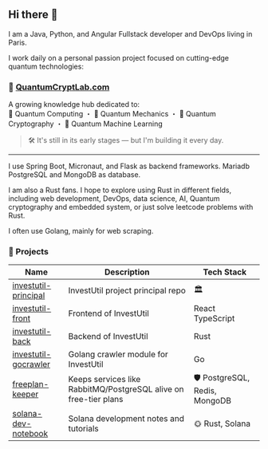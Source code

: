 ## Hi there 👋
I am a Java, Python, and Angular Fullstack developer and DevOps living in Paris. 

I work daily on a personal passion project focused on cutting-edge quantum technologies:

### 🚀 [QuantumCryptLab.com](https://www.quantumcryptlab.com)  
A growing knowledge hub dedicated to:  
🧠 Quantum Computing ・ 🔬 Quantum Mechanics ・ 🔐 Quantum Cryptography ・ 🤖 Quantum Machine Learning  

> 🛠️ It's still in its early stages — but I'm building it every day.

---

I use Spring Boot, Micronaut, and Flask as backend frameworks.
Mariadb PostgreSQL and MongoDB as database.

I am also a Rust fans. I hope to explore using Rust in different fields, including web development, DevOps, data science, AI, Quantum cryptography and embedded system, or just solve leetcode problems with Rust.

I often use Golang, mainly for web scraping.

### 🔖 Projects

| Name | Description | Tech Stack |
|------|-------------|------------|
| [investutil-principal]([https://github.com/investutil/investutil-principal](https://github.com/investutil/investutil-principal)) | InvestUtil project principal repo | 🏛️ |
| [investutil-front](https://github.com/investutil/investutil-front) | Frontend of InvestUtil | React TypeScript |
| [investutil-back](https://github.com/investutil/investutil-back) | Backend of InvestUtil | Rust |
| [investutil-gocrawler](https://github.com/investutil/investutil-gocrawler) | Golang crawler module for InvestUtil | Go |
| [freeplan-keeper](https://github.com/xudongzhaodev/freeplan-keeper) | Keeps services like RabbitMQ/PostgreSQL alive on free-tier plans | 🛡️ PostgreSQL, Redis, MongoDB |
| [solana-dev-notebook](https://github.com/quantumcryptlab/solana-dev-notebook) | Solana development notes and tutorials | 🌞 Rust, Solana |


<!--
**xudongzhaodev/xudongzhaodev** is a ✨ _special_ ✨ repository because its `README.md` (this file) appears on your GitHub profile.

Here are some ideas to get you started:

- 🔭 I’m currently working on ...
- 🌱 I’m currently learning ...
- 👯 I’m looking to collaborate on ...
- 🤔 I’m looking for help with ...
- 💬 Ask me about ...
- 📫 How to reach me: ...
- 😄 Pronouns: ...
- ⚡ Fun fact: ...
-->
